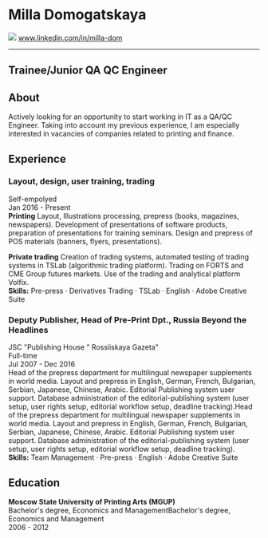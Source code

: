# Milla Domogatskaya

![](https://www.screencast.com/t/pp8Jvjgh)
www.linkedin.com/in/milla-dom
***
## Trainee/Junior QA QC Engineer
## About
Actively looking for an opportunity to start working in IT as a QA/QC Engineer. Taking into account my previous experience, I am especially interested in vacancies of companies related to printing and finance.

## Experience
### Layout, design, user training, trading
Self-empolyed  
Jan 2016 - Present  
   **Printing**
Layout, Illustrations processing, prepress (books, magazines, newspapers). Development of presentations of software products, preparation of presentations for training seminars. Design and prepress of POS materials (banners, flyers, presentations).  

**Private trading**
Creation of trading systems, automated testing of trading systems in TSLab (algorithmic trading platform).
Trading on FORTS and CME Group futures markets. Use of the trading and analytical platform Volfix.  
**Skills:** Pre-press · Derivatives Trading · TSLab · English · Adobe Creative Suite

### Deputy Publisher, Head of Pre-Print Dpt., Russia Beyond the Headlines
JSC "Publishing House " Rossiiskaya Gazeta"  
Full-time  
Jul 2007 - Dec 2016  
Head of the prepress department for multilingual newspaper supplements in world media. Layout and prepress in English, German, French, Bulgarian, Serbian, Japanese, Chinese, Arabic. Editorial Publishing system user support. Database administration of the editorial-publishing system (user setup, user rights setup, editorial workflow setup, deadline tracking).Head of the prepress department for multilingual newspaper supplements in world media. Layout and prepress in English, German, French, Bulgarian, Serbian, Japanese, Chinese, Arabic. Editorial Publishing system user support. Database administration of the editorial-publishing system (user setup, user rights setup, editorial workflow setup, deadline tracking).  
**Skills:** Team Management · Pre-press · English · Adobe Creative Suite

## Education

**Moscow State University of Printing Arts (MGUP)**  
Bachelor's degree, Economics and ManagementBachelor's degree, Economics and Management  
2006 - 2012